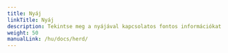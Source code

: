 ```yaml
---
title: Nyáj
linkTitle: Nyáj
description: Tekintse meg a nyájával kapcsolatos fontos információkat
weight: 50
manualLink: /hu/docs/herd/
---
```

<script>
  window.location.href = "/hu/docs/herd/";
</script>
